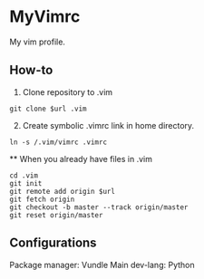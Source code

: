 # MyVimrc

My vim profile.

## How-to

1. Clone repository to .vim
```
git clone $url .vim
```

2. Create symbolic .vimrc link in home directory.
```{bash}
ln -s /.vim/vimrc .vimrc
```

** When you already have files in .vim
```{bash}
cd .vim
git init
git remote add origin $url
git fetch origin
git checkout -b master --track origin/master
git reset origin/master
```

## Configurations
Package manager: Vundle
Main dev-lang: Python
